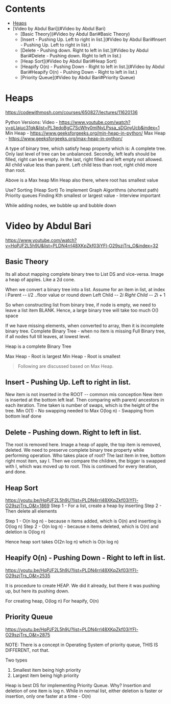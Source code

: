 # Contents

- [Heaps](#Heaps)
- [Video by Abdul Bari](#Video by Abdul Bari)
    - [Basic Theory](#Video by Abdul Bari#Basic Theory)
    - [Insert - Pushing Up. Left to right in list.](#Video by Abdul Bari#Insert - Pushing Up. Left to right in list.)
    - [Delete - Pushing down. Right to left in list.](#Video by Abdul Bari#Delete - Pushing down. Right to left in list.)
    - [Heap Sort](#Video by Abdul Bari#Heap Sort)
    - [Heapify O(n) - Pushing Down - Right to left in list.](#Video by Abdul Bari#Heapify O(n) - Pushing Down - Right to left in list.)
    - [Priority Queue](#Video by Abdul Bari#Priority Queue)

# Heaps
https://codewithmosh.com/courses/650827/lectures/11620136

Python Versions:
Video - https://www.youtube.com/watch?v=pLIajuc31qk&list=PL3edoBgC7ScWhy0mlNvLPssa_sDGnyUcb&index=1
Min Heap - https://www.geeksforgeeks.org/min-heap-in-python/
Max Heap - https://www.geeksforgeeks.org/max-heap-in-python/

A type of binary tree, which satisfy heap property which is:
A complete tree.
    Only last level of tree can be unbalanced.
    Secondly, left leafs should be filled, right can be empty.
    In the last, right filled and left empty not allowed.
All child value less than parent.
Left child less than root, right child more than root.

Above is a Max heap
Min Heap also there, where root has smallest value

Use?
Sorting (Heap Sort)
To implement Graph Algorithms (shortest path)
Priority queues
Finding Kth smallest or largest value - Interview important

While adding nodes, we bubble up and bubble down

# Video by Abdul Bari
https://www.youtube.com/watch?v=HqPJF2L5h9U&list=PLDN4rrl48XKpZkf03iYFl-O29szjTrs_O&index=32

## Basic Theory
Its all about mapping complete binary tree to List DS and vice-versa.
Image a heap of apples. Like a 2d cone.

When we convert a binary tree into a list.
Assume for an item in list, at index i
Parent -- i/2 ..floor value or round down
Left Child -- 2*i
Right Child -- 2*i + 1

So when constructing list from binary tree, if node is empty, we need to leave a list item BLANK.
Hence, a large binary tree will take too much O() space

If we have missing elements, when converted to array, then it is incomplete binary tree.
Complete Binary Tree -  when no item is missing
Full Binary tree, if all nodes full till leaves, at lowest level.

Heap is a complete Binary Tree

Max Heap - Root is largest 
Min Heap - Root is smallest

> Following are discussed based on Max Heap.

## Insert - Pushing Up. Left to right in list.
New item is not inserted in the ROOT -- common mis conception
New item is inserted at the bottom left leaf.
Then comparing with parent/ ancestors in each iteration.
Time taken is number of swaps, which is the height of the tree.
Min O(1)        - No swapping needed 
to 
Max O(log n)    - Swapping from bottom leaf done

## Delete - Pushing down. Right to left in list.
The root is removed here. Image a heap of apple, the top item is removed, deleted.
We need to preserve complete binary tree property while performing operation.
Who takes place of root? The last item in tree, bottom right most item, say I.
Then we compare the children, the bigger is swapped with I, which was moved up to root.
This is continued for every iteration, and done.

## Heap Sort
https://youtu.be/HqPJF2L5h9U?list=PLDN4rrl48XKpZkf03iYFl-O29szjTrs_O&t=1869
Step 1 - For a list, create a heap by inserting
Step 2 - Then delete all elements

Step 1 - O(n log n) - because n items added, which is O(n) and inserting is O(log n)
Step 2 - O(n log n) - because n items deleted, which is O(n) and deletion is O(log n)

Hence heap sort takes O(2n log n) which is O(n log n)

## Heapify O(n) - Pushing Down - Right to left in list.
https://youtu.be/HqPJF2L5h9U?list=PLDN4rrl48XKpZkf03iYFl-O29szjTrs_O&t=2535

It is procedure to create HEAP. 
We did it already, but there it was pushing up, but here its pushing down.

For creating heap, O(log n)
For heapify, O(n)

## Priority Queue
https://youtu.be/HqPJF2L5h9U?list=PLDN4rrl48XKpZkf03iYFl-O29szjTrs_O&t=2875

NOTE: There is a concept in Operating System of priority queue, THIS IS DIFFERENT, not that.

Two types
1. Smallest item being high priority
2. Largest item being high priority

Heap is best DS for implementing Priority Queue. Why?
Insertion and deletion of one item is log n. 
While in normal list, either deletion is faster or insertion, only one faster at a time - O(n) 





